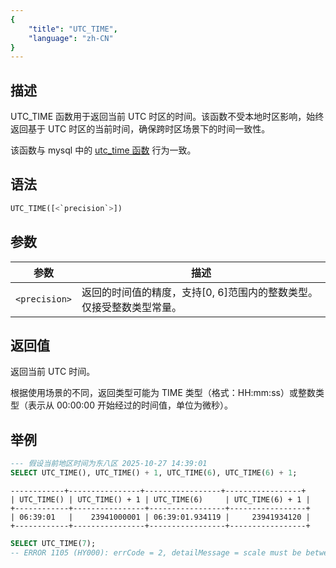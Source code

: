 ```yaml
---
{
    "title": "UTC_TIME",
    "language": "zh-CN"
}
---
```


## 描述
UTC_TIME 函数用于返回当前 UTC 时区的时间。该函数不受本地时区影响，始终返回基于 UTC 时区的当前时间，确保跨时区场景下的时间一致性。

该函数与 mysql 中的 [utc_time 函数](https://dev.mysql.com/doc/refman/8.4/en/date-and-time-functions.html#function_utc-time) 行为一致。

## 语法

```sql
UTC_TIME([<`precision`>])
```

## 参数

| 参数                         | 描述                          |
|----------------------------|-----------------------------|
| `<precision>` | 返回的时间值的精度，支持[0, 6]范围内的整数类型。仅接受整数类型常量。 |

## 返回值

返回当前 UTC 时间。

根据使用场景的不同，返回类型可能为 TIME 类型（格式：HH:mm:ss）或整数类型（表示从 00:00:00 开始经过的时间值，单位为微秒）。

## 举例

```sql
--- 假设当前地区时间为东八区 2025-10-27 14:39:01
SELECT UTC_TIME(), UTC_TIME() + 1, UTC_TIME(6), UTC_TIME(6) + 1;
```
```text
------------+----------------+-----------------+-----------------+
| UTC_TIME() | UTC_TIME() + 1 | UTC_TIME(6)     | UTC_TIME(6) + 1 |
+------------+----------------+-----------------+-----------------+
| 06:39:01   |    23941000001 | 06:39:01.934119 |     23941934120 |
+------------+----------------+-----------------+-----------------+
```

```sql
SELECT UTC_TIME(7);
-- ERROR 1105 (HY000): errCode = 2, detailMessage = scale must be between 0 and 6
```